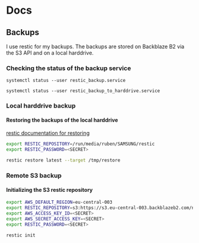 # Docs

## Backups
I use restic for my backups. The backups are stored on Backblaze B2 via the S3 API and on a local harddrive.

### Checking the status of the backup service
`systemctl status --user restic_backup.service`

`systemctl status --user restic_backup_to_harddrive.service`

### Local harddrive backup
#### Restoring the backups of the local harddrive
[restic documentation for restoring](https://restic.readthedocs.io/en/latest/050_restore.html)
``` bash
export RESTIC_REPOSITORY=/run/media/ruben/SAMSUNG/restic
export RESTIC_PASSWORD=<SECRET>

restic restore latest --target /tmp/restore 
```

### Remote S3 backup
#### Initializing the S3 restic repository
``` bash
export AWS_DEFAULT_REGION=eu-central-003
export RESTIC_REPOSITORY=s3:https://s3.eu-central-003.backblazeb2.com/nixos-restic-backup
export AWS_ACCESS_KEY_ID=<SECRET>
export AWS_SECRET_ACCESS_KEY=<SECRET>
export RESTIC_PASSWORD=<SECRET>

restic init
```

